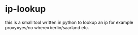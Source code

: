 # ip-lookup
this is a small tool written in python to lookup an ip for example proxy=yes/no where=berlin/saarland etc.
